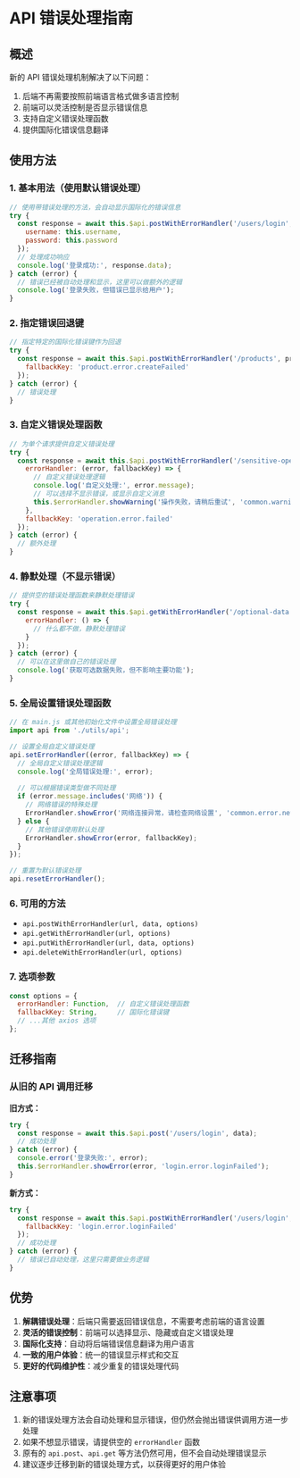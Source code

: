 # API 错误处理指南

## 概述

新的 API 错误处理机制解决了以下问题：
1. 后端不再需要按照前端语言格式做多语言控制
2. 前端可以灵活控制是否显示错误信息
3. 支持自定义错误处理函数
4. 提供国际化错误信息翻译

## 使用方法

### 1. 基本用法（使用默认错误处理）

```javascript
// 使用带错误处理的方法，会自动显示国际化的错误信息
try {
  const response = await this.$api.postWithErrorHandler('/users/login', {
    username: this.username,
    password: this.password
  });
  // 处理成功响应
  console.log('登录成功:', response.data);
} catch (error) {
  // 错误已经被自动处理和显示，这里可以做额外的逻辑
  console.log('登录失败，但错误已显示给用户');
}
```

### 2. 指定错误回退键

```javascript
// 指定特定的国际化错误键作为回退
try {
  const response = await this.$api.postWithErrorHandler('/products', productData, {
    fallbackKey: 'product.error.createFailed'
  });
} catch (error) {
  // 错误处理
}
```

### 3. 自定义错误处理函数

```javascript
// 为单个请求提供自定义错误处理
try {
  const response = await this.$api.postWithErrorHandler('/sensitive-operation', data, {
    errorHandler: (error, fallbackKey) => {
      // 自定义错误处理逻辑
      console.log('自定义处理:', error.message);
      // 可以选择不显示错误，或显示自定义消息
      this.$errorHandler.showWarning('操作失败，请稍后重试', 'common.warning.retry');
    },
    fallbackKey: 'operation.error.failed'
  });
} catch (error) {
  // 额外处理
}
```

### 4. 静默处理（不显示错误）

```javascript
// 提供空的错误处理函数来静默处理错误
try {
  const response = await this.$api.getWithErrorHandler('/optional-data', {
    errorHandler: () => {
      // 什么都不做，静默处理错误
    }
  });
} catch (error) {
  // 可以在这里做自己的错误处理
  console.log('获取可选数据失败，但不影响主要功能');
}
```

### 5. 全局设置错误处理函数

```javascript
// 在 main.js 或其他初始化文件中设置全局错误处理
import api from './utils/api';

// 设置全局自定义错误处理
api.setErrorHandler((error, fallbackKey) => {
  // 全局自定义错误处理逻辑
  console.log('全局错误处理:', error);
  
  // 可以根据错误类型做不同处理
  if (error.message.includes('网络')) {
    // 网络错误的特殊处理
    ErrorHandler.showError('网络连接异常，请检查网络设置', 'common.error.network');
  } else {
    // 其他错误使用默认处理
    ErrorHandler.showError(error, fallbackKey);
  }
});

// 重置为默认错误处理
api.resetErrorHandler();
```

### 6. 可用的方法

- `api.postWithErrorHandler(url, data, options)`
- `api.getWithErrorHandler(url, options)`
- `api.putWithErrorHandler(url, data, options)`
- `api.deleteWithErrorHandler(url, options)`

### 7. 选项参数

```javascript
const options = {
  errorHandler: Function,  // 自定义错误处理函数
  fallbackKey: String,     // 国际化错误键
  // ...其他 axios 选项
};
```

## 迁移指南

### 从旧的 API 调用迁移

**旧方式：**
```javascript
try {
  const response = await this.$api.post('/users/login', data);
  // 成功处理
} catch (error) {
  console.error('登录失败:', error);
  this.$errorHandler.showError(error, 'login.error.loginFailed');
}
```

**新方式：**
```javascript
try {
  const response = await this.$api.postWithErrorHandler('/users/login', data, {
    fallbackKey: 'login.error.loginFailed'
  });
  // 成功处理
} catch (error) {
  // 错误已自动处理，这里只需要做业务逻辑
}
```

## 优势

1. **解耦错误处理**：后端只需要返回错误信息，不需要考虑前端的语言设置
2. **灵活的错误控制**：前端可以选择显示、隐藏或自定义错误处理
3. **国际化支持**：自动将后端错误信息翻译为用户语言
4. **一致的用户体验**：统一的错误显示样式和交互
5. **更好的代码维护性**：减少重复的错误处理代码

## 注意事项

1. 新的错误处理方法会自动处理和显示错误，但仍然会抛出错误供调用方进一步处理
2. 如果不想显示错误，请提供空的 `errorHandler` 函数
3. 原有的 `api.post`、`api.get` 等方法仍然可用，但不会自动处理错误显示
4. 建议逐步迁移到新的错误处理方式，以获得更好的用户体验